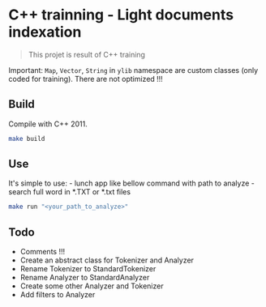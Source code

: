 # C++ trainning - Light documents indexation

> This projet is result of C++ training

Important: `Map`, `Vector`, `String` in `ylib` namespace are custom classes (only coded for training). There are not optimized !!!

## Build

Compile with C++ 2011.

```bash
make build
```

## Use

It's simple to use:
    - lunch app like bellow command with path to analyze
    - search full word in *.TXT or *.txt files

```bash
make run "<your_path_to_analyze>"
```

## Todo

* Comments !!!
* Create an abstract class for Tokenizer and Analyzer
* Rename Tokenizer to StandardTokenizer
* Rename Analyzer to StandardAnalyzer
* Create some other Analyzer and Tokenizer
* Add filters to Analyzer
